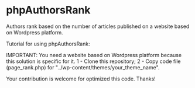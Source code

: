 # phpAuthorsRank
Authors rank based on the number of articles published on a website based on Wordpress platform.

Tutorial for using phpAuthorsRank:

IMPORTANT: You need a website based on Wordpress platform because this solution is specific for it.
1 - Clone this repository;
2 - Copy code file (page_rank.php) for "../wp-content/themes/your_theme_name".

Your contribution is welcome for optimized this code.
Thanks!
